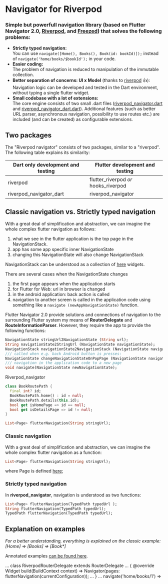 # Navigator for Riverpod

### Simple but powerfull navigation library (based on Flutter Navigator 2.0, [Riverpod](https://riverpod.dev/), and [Freezed](https://github.com/rrousselGit/freezed)) that solves the following problems:

- **Strictly typed navigation:** <br>You can use ```navigate([Home(), Books(), Book(id: bookId)]);``` instead of ```navigate('home/books/$bookId');``` in your code.
- **Easier coding:** <br>The problem of navigation is reduced to manipulation of the immutable collection.
- **Better separation of concerns: UI x Model** (thanks to [riverpod](https://riverpod.dev/) :+1:):<br>
  Navigation logic can be developed and tested in the Dart environment, without typing a single flutter widget.
- **Small codebase with a lot of extensions:**<br>
  The core engine consists of two small .dart files ([riverpod_navigator.dart](packages/riverpod_navigator/lib/src/riverpod_navigator.dart) 
  and [riverpod_navigator_dart.dart](packages/riverpod_navigator_dart/lib/src/riverpod_navigator_dart.dart)).
  Additional features (such as better URL parser, asynchronous navigation, possibility to use routes etc.) are included (and can be created) as configurable extensions.

## Two packages

The "Riverpod navigator" consists of two packages, similar to a "riverpod". The following table explains its similarity:

| Dart only development and testing | Flutter development and testing |
| --- | --- |
| riverpod | flutter_riverpod *or* hooks_riverpod |
| riverpod_navigator_dart | riverpod_navigator |

## Classic navigation vs. Strictly typed navigation

With a great deal of simplification and abstraction, we can imagine the whole complex flutter navigation as follows:

1. what we see in the flutter application is the top page in the NavigationStack.
2. app has some app specific inner NavigationState
3. changing this NavigationState will also change NavigationStack

NavigationStack can be understood as a collection of [here](https://api.flutter.dev/flutter/widgets/Page-class.html) widgets.

There are several cases when the NavigationState changes
1. the first page appears when the application starts
2. for Flutter for Web: url in browser is changed
3. in the android application: back action is called
4. navigation to another screen is called in the application code using something like a ```navigate (newAppNavigationState)``` function.

Flutter Navigator 2.0 provide solutions and connections of navigation to the surrounding Flutter system my means of **RouterDelegate** and **RouteInformationParser**. 
However, they require the app to provide the following functions:

```dart
NavigationState stringUrl2NavigationState (String url);
String navigationState2StringUrl (NavigationState navigationState);
NavigationStack navigationState2NavigationStack (NavigationState navigationState);
/// called when e.g. back Android button is presses:
NavigationState changeNavigationStateOnPopPage (NavigationState navigationState);
/// navigation in the application code to a new page
void navigate(NavigationState newNavigationState);
```




Riverpod_navigator

```dart
class BookRoutePath {
  final int? id;
  BookRoutePath.home() : id = null;
  BookRoutePath.details(this.id);
  bool get isHomePage => id == null;
  bool get isDetailsPage => id != null;
}
```

```dart
List<Page> flutterNavigation(String stringUrl);
```


### Classic navigation

With a great deal of simplification and abstraction, we can imagine the whole complex flutter navigation as a function:

```dart
List<Page> flutterNavigation(String stringUrl);
```

where Page is defined [here](https://api.flutter.dev/flutter/widgets/Page-class.html);

### Strictly typed navigation

In **riverpod_navigator**, navigation is understood as two functions:

```dart
List<Page> flutterNavigation(TypedPath typedUrl );
String flutterNavigation(TypedPath typedUrl);
TypedPath flutterNavigation(TypedPath typedUrl);
```


## Explanation on examples

*For a better understanding, everything is explained on the classic example:<br>
[Home] => [Books] => [Book\*]*

Annotated examples [can be found here](/examples.md).




...
class RiverpodRouterDelegate extends RouterDelegate ... {
  @override
  Widget build(BuildContext context) => Navigator(pages: flutterNavigation(currentConfiguration));
  ...
}
...
navigate('home/books/1') => 

